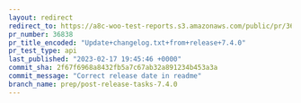 ```yaml
---
layout: redirect
redirect_to: https://a8c-woo-test-reports.s3.amazonaws.com/public/pr/36838/api/index.html
pr_number: 36838
pr_title_encoded: "Update+changelog.txt+from+release+7.4.0"
pr_test_type: api
last_published: "2023-02-17 19:45:46 +0000"
commit_sha: 2f67f6968a8432fb5a7c67ab32a891234b453a3a
commit_message: "Correct release date in readme"
branch_name: prep/post-release-tasks-7.4.0
---
```

